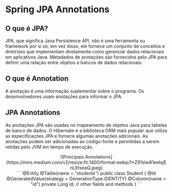 # **Spring JPA Annotations** 

## **O que é JPA?**
JPA, que significa Java Persistence API, não é uma ferramenta ou framework por si só; 
em vez disso, ele fornece um conjunto de conceitos e diretrizes que implementam diretamente 
como gerenciar dados relacionais em aplicativos Java. Metadados de anotações são fornecidos 
pelo JPA para definir uma relação entre objetos e bancos de dados relacionais.

## **O que é Annotation**
A anotação é uma informação suplementar sobre o programa. Os desenvolvedores usam anotações 
para informar o JPA.

## **JPA Annotations**
As anotações JPA são usadas no mapeamento de objetos Java para tabelas de banco de dados. 
O Hibernate é a biblioteca ORM mais popular que utiliza as especificações JPA e fornece algumas 
anotações adicionais. As anotações podem ser adicionadas ao código-fonte e permitidas a serem 
retidas pelo JVM em tempo de execução.

<div align="center">
![Principais Annotations](https://miro.medium.com/v2/resize:fit:1400/format:webp/1*Z91sIw81eeIsjEnLEtseaQ.jpeg)
</div>


<div align="center">
```
@Entity
@Table(name = "students")
public class Student {
    @Id
    @GeneratedValue(strategy = GenerationType.IDENTITY)
    @Column(name = "id")
    private Long id;
    // other fields and methods
}
```
</div>

